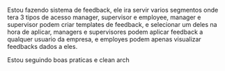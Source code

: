 Estou fazendo sistema de feedback, ele ira servir varios segmentos onde tera 3 tipos de acesso manager, supervisor e employee, manager e supervisor podem criar templates de feedback, e selecionar um deles na hora de aplicar, managers e supervisores podem aplicar feedback a qualquer usuario da empresa, e employes podem apenas visualizar feedbacks dados a eles.

Estou seguindo boas praticas e clean arch
